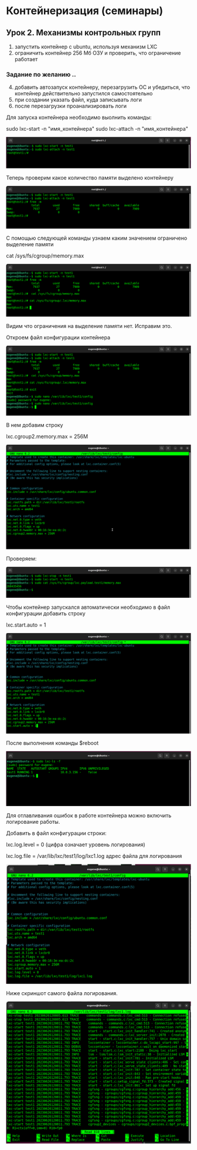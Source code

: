 # Контейнеризация (семинары) #

## Урок 2. Механизмы контрольных групп ##

1) запустить контейнер с ubuntu, используя механизм LXC
2) ограничить контейнер 256 Мб ОЗУ и проверить, что ограничение работает
### Задание по желанию .. ###
4) добавить автозапуск контейнеру, перезагрузить ОС и убедиться, что контейнер действительно запустился самостоятельно
5) при создании указать файл, куда записывать логи
6) после перезагрузки проанализировать логи

Для запуска контейнера необходимо выолнить команды:

sudo lxc-start -n "имя_контейнера"
sudo lxc-attach -n "имя_контейнера"

![Screenshot from 2023-06-26 15-46-43.png](Screenshots%2FScreenshot%20from%202023-06-26%2015-46-43.png)

Теперь проверим какое количество памяти выделено контейнеру

![Screenshot from 2023-06-26 15-53-22.png](Screenshots%2FScreenshot%20from%202023-06-26%2015-53-22.png)

С помощью следующей команды узнаем каким значением ограничено выделение памяти

cat /sys/fs/cgroup/memory.max

![Screenshot from 2023-06-26 16-01-05.png](Screenshots%2FScreenshot%20from%202023-06-26%2016-01-05.png)

Видим что ограничения на выделение памяти нет. Исправим это.

Откроем файл конфигурации контейнера

![Screenshot from 2023-06-26 16-04-14.png](Screenshots%2FScreenshot%20from%202023-06-26%2016-04-14.png)

В нем добавим строку 

lxc.cgroup2.memory.max = 256M

![Screenshot from 2023-06-26 16-06-21.png](Screenshots%2FScreenshot%20from%202023-06-26%2016-06-21.png)

Проверяем:

![Screenshot from 2023-06-26 16-15-05.png](Screenshots%2FScreenshot%20from%202023-06-26%2016-15-05.png)

Чтобы контейнер запускался автоматически необходимо в файл конфигурации добавить строку 

lxc.start.auto = 1

![Screenshot from 2023-06-26 16-17-56.png](Screenshots%2FScreenshot%20from%202023-06-26%2016-17-56.png)

После выполнения команды $reboot

![Screenshot from 2023-06-26 16-20-13.png](Screenshots%2FScreenshot%20from%202023-06-26%2016-20-13.png)

Для отлавливания ошибок в работе контейнера можно включить логирование работы.

Добавить в файл конфигурации строки:

lxc.log.level = 0 (цифра означает уровень логирования)

lxc.log.file = /var/lib/lxc/test1/log/lxc1.log   адрес файла для логирования

![Screenshot from 2023-06-26 17-13-03.png](Screenshots%2FScreenshot%20from%202023-06-26%2017-13-03.png)

Ниже скриншот самого файла логирования.

![Screenshot from 2023-06-26 17-14-43.png](Screenshots%2FScreenshot%20from%202023-06-26%2017-14-43.png)